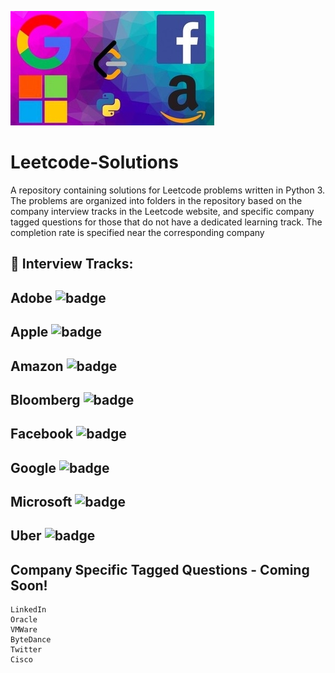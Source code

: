 
![image](image.jpg)

# Leetcode-Solutions
A repository containing solutions for Leetcode problems written in Python 3. The problems are organized into folders in the repository based on the company interview tracks in the Leetcode website, and specific company tagged questions for those that do not have a dedicated learning track. The completion rate is specified near the corresponding company

## :rocket: Interview Tracks:

## Adobe ![badge](https://img.shields.io/badge/0-90-orange.svg)
## Apple ![badge](https://img.shields.io/badge/1-90-orange.svg)
## Amazon ![badge](https://img.shields.io/badge/1-90-orange.svg)
## Bloomberg ![badge](https://img.shields.io/badge/1-90-orange.svg)
## Facebook ![badge](https://img.shields.io/badge/1-90-orange.svg)
## Google ![badge](https://img.shields.io/badge/1-90-orange.svg)
## Microsoft ![badge](https://img.shields.io/badge/1-90-orange.svg)
## Uber ![badge](https://img.shields.io/badge/1-90-orange.svg)


## Company Specific Tagged Questions - Coming Soon!

```
LinkedIn
Oracle
VMWare
ByteDance
Twitter
Cisco
```
